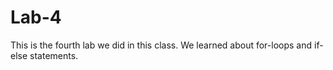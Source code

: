 # Lab-4
This is the fourth lab we did in this class. We learned about for-loops and if-else statements. 
